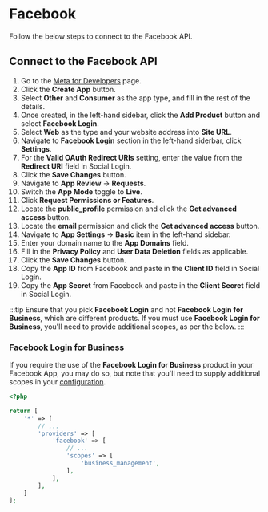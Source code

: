# Facebook
Follow the below steps to connect to the Facebook API.

## Connect to the Facebook API
1. Go to the <a href="https://developers.facebook.com/apps/" target="_blank">Meta for Developers</a> page.
1. Click the **Create App** button.
1. Select **Other** and **Consumer** as the app type, and fill in the rest of the details.
1. Once created, in the left-hand sidebar, click the **Add Product** button and select **Facebook Login**.
1. Select **Web** as the type and your website address into **Site URL**.
1. Navigate to **Facebook Login** section in the left-hand siderbar, click **Settings**.
1. For the **Valid OAuth Redirect URIs** setting, enter the value from the **Redirect URI** field in Social Login.
1. Click the **Save Changes** button.
1. Navigate to **App Review** → **Requests**.
1. Switch the **App Mode** toggle to **Live**.
1. Click **Request Permissions or Features**.
1. Locate the **public_profile** permission and click the **Get advanced access** button.
1. Locate the **email** permission and click the **Get advanced access** button.
1. Navigate to **App Settings** → **Basic** item in the left-hand sidebar.
1. Enter your domain name to the **App Domains** field.
1. Fill in the **Privacy Policy** and **User Data Deletion** fields as applicable.
1. Click the **Save Changes** button.
1. Copy the **App ID** from Facebook and paste in the **Client ID** field in Social Login.
1. Copy the **App Secret** from Facebook and paste in the **Client Secret** field in Social Login.

:::tip
Ensure that you pick **Facebook Login** and not **Facebook Login for Business**, which are different products. If you must use **Facebook Login for Business**, you'll need to provide additional scopes, as per the below. 
:::

### Facebook Login for Business
If you require the use of the **Facebook Login for Business** product in your Facebook App, you may do so, but note that you'll need to supply additional scopes in your [configuration](docs:get-started/configuration).

```php
<?php

return [
    '*' => [
        // ...
        'providers' => [
            'facebook' => [
                // ...
                'scopes' => [
                    'business_management',
                ],
            ],
        ],
    ]
];
```